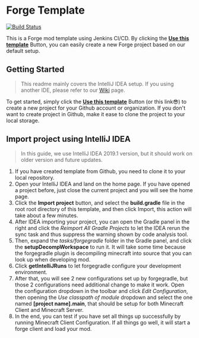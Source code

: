 # Forge Template
[![Build Status](http://galaxy.nctu.me:8080/buildStatus/icon?job=Examples%2FForge%2Fmaster)](http://galaxy.nctu.me:8080/job/Examples/job/Forge/job/master/)

This is a Forge mod template using Jenkins CI/CD. By clicking the [**Use this template**](https://github.com/jenkins-example/Forge/generate) Button,
 you can easily create a new Forge project based on our default setup.
 
## Getting Started
> This readme mainly covers the IntelliJ IDEA setup.
> If you using another IDE, please refer to our [Wiki](https://github.com/jenkins-example/Forge/wiki) page.
 
To get started, simply click the [**Use this template**](https://github.com/jenkins-example/Forge/generate) Button (or this link:sunglasses:) to create a new project for your Github account or organization.
If you don't want to create project in Github, make it ease to clone the project to your local storage.
 
## Import project using IntelliJ IDEA
> In this guide, we use IntelliJ IDEA 2019.1 version, but it should work on older version and future updates.
 
1. If you have created template from Github, you need to clone it to your local repository.
2. Open your IntelliJ IDEA and land on the home page. If you have opened a project before, just close the current project and you will see the home page.
3. Click the **Import project** button, and select the **build.gradle** file in the root root directory of this template, and then click Import, this action will take about a few minutes.
4. After IDEA importing your project, you can open the Gradle panel in the right and click the *Reimport All Gradle Projects* to let the IDEA rerun the sync task and thus suppress the warning shown by code analysis tool.
5. Then, expand the *tasks/forgegradle* folder in the Gradle panel, and click the **setupDecompWorkspace** to run it. It will take some time because the forgegradle plugin is decompiling minecraft into source that you can look up when developing mod.
6. Click **getIntelliJRuns** to let forgegradle configure your development environment.
7. After that, you will see 2 new configurations set up by forgegradle, but those 2 configurations need additional change to make it work.
Open the configuration dropdown in the toolbar and click *Edit Configuration*, then opening the *Use classpath of module* dropdown and select the one named **\[project name\].main**, that should be setup for both Minecraft Client and Minecraft Server.
8. In the end, you can test if you have set all things up successfully by running Minecraft Client Configuration. If all things go well, it will start a forge client and load your mod.
